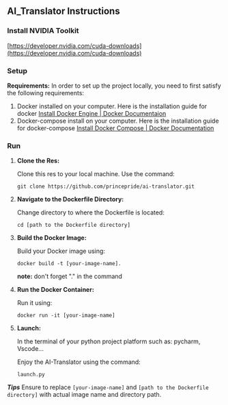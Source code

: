 ## AI_Translator Instructions

### Install NVIDIA Toolkit

[https://developer.nvidia.com/cuda-downloads](https://developer.nvidia.com/cuda-downloads)

### Setup

**Requirements:** In order to set up the project locally, you need to first satisfy the following requirements:

1. Docker installed on your computer. Here is the installation guide for docker [Install Docker Engine | Docker Documentaion](https://docs.docker.com/engine/install/)
2. Docker-compose install on your computer. Here is the installation guide for docker-compose [Install Docker Compose | Docker Documentation](https://docs.docker.com/compose/install/)

### Run

1. **Clone the Res:**

   Clone this res to your local machine. Use the command:

   ``git clone https://github.com/princepride/ai-translator.git``
2. **Navigate to the Dockerfile Directory:**

    Change directory to where the Dockerfile is located:

    ``cd [path to the Dockerfile directory]``

3. **Build the Docker Image:**

   Build your Docker image using:

   ``docker build -t [your-image-name].``

   **note:** don't forget "." in the command
4. **Run the Docker Container:**

   Run it using:

   ``docker run -it [your-image-name]``
5. **Launch:**

   In the terminal of your python project platform such as: pycharm, Vscode...

   Enjoy the AI-Translator using the command:

   ``launch.py``

***Tips*** Ensure to replace `[your-image-name]` and `[path to the Dockerfile directory]` with actual image name and directory path.
